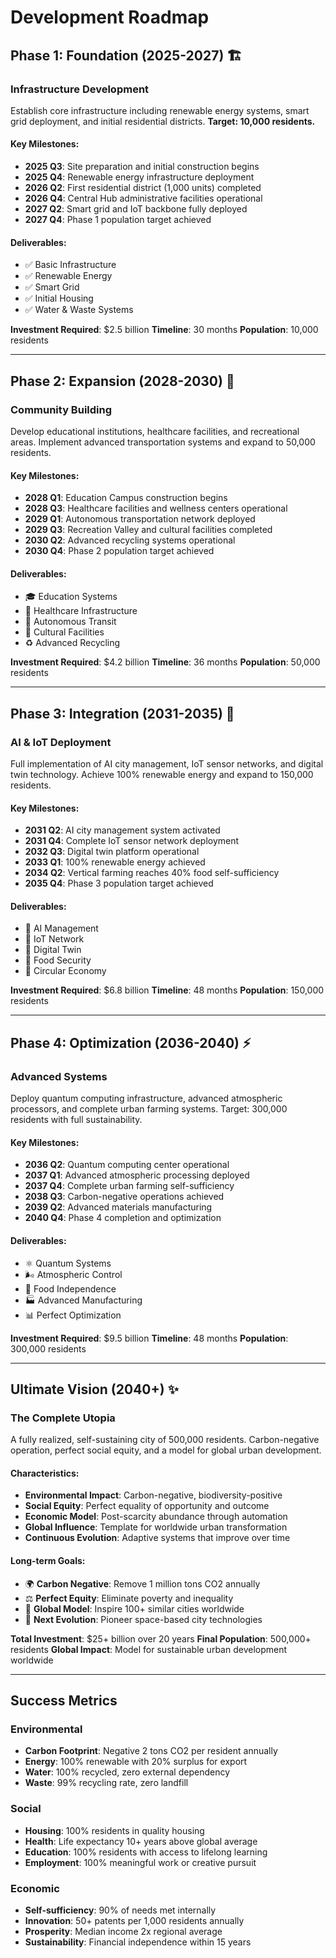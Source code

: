 # Development Roadmap

## Phase 1: Foundation (2025-2027) 🏗️

### Infrastructure Development

Establish core infrastructure including renewable energy systems, smart grid deployment, and initial residential districts. **Target: 10,000 residents.**

#### Key Milestones:
- **2025 Q3**: Site preparation and initial construction begins
- **2025 Q4**: Renewable energy infrastructure deployment
- **2026 Q2**: First residential district (1,000 units) completed
- **2026 Q4**: Central Hub administrative facilities operational
- **2027 Q2**: Smart grid and IoT backbone fully deployed
- **2027 Q4**: Phase 1 population target achieved

#### Deliverables:
- ✅ Basic Infrastructure
- ✅ Renewable Energy
- ✅ Smart Grid
- ✅ Initial Housing
- ✅ Water & Waste Systems

**Investment Required**: $2.5 billion
**Timeline**: 30 months
**Population**: 10,000 residents

---

## Phase 2: Expansion (2028-2030) 🌱

### Community Building

Develop educational institutions, healthcare facilities, and recreational areas. Implement advanced transportation systems and expand to 50,000 residents.

#### Key Milestones:
- **2028 Q1**: Education Campus construction begins
- **2028 Q3**: Healthcare facilities and wellness centers operational
- **2029 Q1**: Autonomous transportation network deployed
- **2029 Q3**: Recreation Valley and cultural facilities completed
- **2030 Q2**: Advanced recycling systems operational
- **2030 Q4**: Phase 2 population target achieved

#### Deliverables:
- 🎓 Education Systems
- 🏥 Healthcare Infrastructure
- 🚗 Autonomous Transit
- 🎨 Cultural Facilities
- ♻️ Advanced Recycling

**Investment Required**: $4.2 billion
**Timeline**: 36 months
**Population**: 50,000 residents

---

## Phase 3: Integration (2031-2035) 🤖

### AI & IoT Deployment

Full implementation of AI city management, IoT sensor networks, and digital twin technology. Achieve 100% renewable energy and expand to 150,000 residents.

#### Key Milestones:
- **2031 Q2**: AI city management system activated
- **2031 Q4**: Complete IoT sensor network deployment
- **2032 Q3**: Digital twin platform operational
- **2033 Q1**: 100% renewable energy achieved
- **2034 Q2**: Vertical farming reaches 40% food self-sufficiency
- **2035 Q4**: Phase 3 population target achieved

#### Deliverables:
- 🧠 AI Management
- 📡 IoT Network
- 👥 Digital Twin
- 🌾 Food Security
- 🔄 Circular Economy

**Investment Required**: $6.8 billion
**Timeline**: 48 months
**Population**: 150,000 residents

---

## Phase 4: Optimization (2036-2040) ⚡

### Advanced Systems

Deploy quantum computing infrastructure, advanced atmospheric processors, and complete urban farming systems. Target: 300,000 residents with full sustainability.

#### Key Milestones:
- **2036 Q2**: Quantum computing center operational
- **2037 Q1**: Advanced atmospheric processing deployed
- **2037 Q4**: Complete urban farming self-sufficiency
- **2038 Q3**: Carbon-negative operations achieved
- **2039 Q2**: Advanced materials manufacturing
- **2040 Q4**: Phase 4 completion and optimization

#### Deliverables:
- ⚛️ Quantum Systems
- 🌬️ Atmospheric Control
- 🥬 Food Independence
- 🏭 Advanced Manufacturing
- 📊 Perfect Optimization

**Investment Required**: $9.5 billion
**Timeline**: 48 months
**Population**: 300,000 residents

---

## Ultimate Vision (2040+) ✨

### The Complete Utopia

A fully realized, self-sustaining city of 500,000 residents. Carbon-negative operation, perfect social equity, and a model for global urban development.

#### Characteristics:
- **Environmental Impact**: Carbon-negative, biodiversity-positive
- **Social Equity**: Perfect equality of opportunity and outcome
- **Economic Model**: Post-scarcity abundance through automation
- **Global Influence**: Template for worldwide urban transformation
- **Continuous Evolution**: Adaptive systems that improve over time

#### Long-term Goals:
- 🌍 **Carbon Negative**: Remove 1 million tons CO2 annually
- ⚖️ **Perfect Equity**: Eliminate poverty and inequality
- 🌟 **Global Model**: Inspire 100+ similar cities worldwide
- 🔮 **Next Evolution**: Pioneer space-based city technologies

**Total Investment**: $25+ billion over 20 years
**Final Population**: 500,000+ residents
**Global Impact**: Model for sustainable urban development worldwide

---

## Success Metrics

### Environmental
- **Carbon Footprint**: Negative 2 tons CO2 per resident annually
- **Energy**: 100% renewable with 20% surplus for export
- **Water**: 100% recycled, zero external dependency
- **Waste**: 99% recycling rate, zero landfill

### Social
- **Housing**: 100% residents in quality housing
- **Health**: Life expectancy 10+ years above global average
- **Education**: 100% residents with access to lifelong learning
- **Employment**: 100% meaningful work or creative pursuit

### Economic
- **Self-sufficiency**: 90% of needs met internally
- **Innovation**: 50+ patents per 1,000 residents annually
- **Prosperity**: Median income 2x regional average
- **Sustainability**: Financial independence within 15 years
